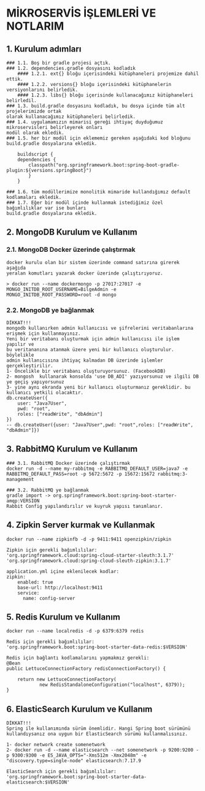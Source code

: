 # MİKROSERVİS İŞLEMLERİ VE NOTLARIM

## 1. Kurulum adımları

    ### 1.1. Boş bir gradle projesi açtık.
    ### 1.2. dependencies.gradle dosyasını kodladık
        #### 1.2.1. ext{} bloğu içerisindeki kütüphaneleri projemize dahil ettik.
        #### 1.2.2. versions{} bloğu içerisindeki kütüphanelerin versiyonlarını belirledik.
        #### 1.2.3. libs{} bloğu içerisinde kullanacağımız kütüphaneleri belirledil.
    ### 1.3. build.gradle dosyasını kodladık, bu dosya içinde tüm alt projelerimizde ortak
    olarak kullanacağımız kütüphaneleri belirledik.
    ### 1.4. uygulamamızın mimarisi gereği ihtiyaç duyduğumuz mikroservisleri belirleyerek onları
    modül olarak ekledik.
    ### 1.5. her bir modül için eklememiz gereken aşağıdaki kod bloğunu
    build.gradle dosyalarına ekledik.
```
    buildscript {
    dependencies {
        classpath("org.springframework.boot:spring-boot-gradle-plugin:${versions.springBoot}")
        }
    }
```
    ### 1.6. tüm modüllerimize monolitik mimaride kullandığımız default kodlamaları ekledik.
    ### 1.7. Eğer bir modül içinde kullanmak istediğimiz özel bağımlılıklar var ise bunları 
    build.gradle dosyalarına ekledik.

## 2. MongoDB Kurulum ve Kullanım

### 2.1. MongoDB Docker üzerinde çalıştırmak

    docker kurulu olan bir sistem üzerinde command satırına girerek aşağıda 
    yeralan komutları yazarak docker üzerinde çalıştırıyoruz.

    > docker run --name dockermongo -p 27017:27017 -e MONGO_INITDB_ROOT_USERNAME=BilgeAdmin -e MONGO_INITDB_ROOT_PASSWORD=root -d mongo
### 2.2. MongoDB ye bağlanmak

    DİKKAT!!!
    mongodb kullanırken admin kullanıcısı ve şifrelerini veritabanlarına 
    erişmek için kullanmayınız.
    Yeni bir veritabanı oluşturmak için admin kullanıcısı ile işlem yapılır ve
    bu veritananına atanmak üzere yeni bir kullanıcı oluşturulur. böylelikle
    admin kullanıcısına ihtiyaç kalmadan DB üzerinde işlemler gerçekleştirilir.
    1- Öncelikle bir veritabanı oluşturuyorsunuz. (FacebookDB)
    2- mongosh  kullanarak konsolda 'use DB_ADI' yazıyorsunuz ve ilgili DB ye geçiş yapıyorsunuz
    3- yine aynı ekranda yeni bir kullanıcı oluşturmanız gereklidir. bu kullanıcı yetkili olacaktır.
    db.createUser({
        user: "Java7User",
        pwd: "root",
        roles: ["readWrite", "dbAdmin"]
    })
    -- db.createUser({user: "Java7User",pwd: "root",roles: ["readWrite", "dbAdmin"]})

##  3. RabbitMQ Kurulum ve Kullanım

    ### 3.1. RabbitMQ Docker üzerinde çalıştırmak
    docker run -d --name my-rabbitmq -e RABBITMQ_DEFAULT_USER=java7 -e RABBITMQ_DEFAULT_PASS=root -p 5672:5672 -p 15672:15672 rabbitmq:3-management

    ### 3.2. RabbitMQ ye bağlanmak
    gradle import -> org.springframework.boot:spring-boot-starter-amqp:VERSION
    Rabbit Config yapılandırılır ve kuyruk yapısı tanımlanır.

## 4. Zipkin Server kurmak ve Kullanmak

    docker run --name zipkinfb -d -p 9411:9411 openzipkin/zipkin

    Zipkin için gerekli bağımlılılar:    
    'org.springframework.cloud:spring-cloud-starter-sleuth:3.1.7'
    'org.springframework.cloud:spring-cloud-sleuth-zipkin:3.1.7'

    application.yml içine eklenilecek kodlar:
    zipkin:
        enabled: true
        base-url: http://localhost:9411
        service:
          name: config-server

## 5. Redis Kurulum ve Kullanım

    docker run --name localredis -d -p 6379:6379 redis

    Redis için gerekli bağımlılılar:
    'org.springframework.boot:spring-boot-starter-data-redis:$VERSION'

    Redis için bağlantı kodlamalarını yapmakmız gerekli:
    @Bean
    public LettuceConnectionFactory redisConnectionFactory() {

        return new LettuceConnectionFactory(
                new RedisStandaloneConfiguration("localhost", 6379));
    }

## 6. ElasticSearch Kurulum ve Kullanım

    DİKKAT!!!
    Spring ile kullanımında sürüm önemlidir. Hangi Spring boot sürümünü
    kullandıysanız ona uygun bir ElasticSearch sürümü kullanmalısınız.

    1- docker network create somenetwork
    2- docker run -d --name elasticsearch --net somenetwork -p 9200:9200 -p 9300:9300 -e ES_JAVA_OPTS="-Xms512m -Xmx2048m" -e "discovery.type=single-node" elasticsearch:7.17.9

    ElasticSearch için gerekli bağımlılılar:
    'org.springframework.boot:spring-boot-starter-data-elasticsearch:$VERSION'